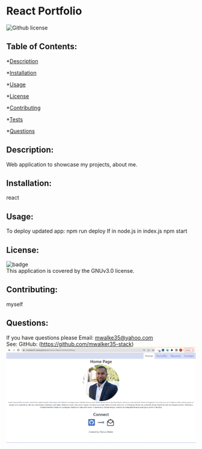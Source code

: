 # React Portfolio
  ![Github license](https://img.shields.io/badge/license-GNUv3.0-green.svg)
  ## Table of Contents:
  *[Description](#Description)

  *[Installation](#Installation)

  *[Usage](#Usage)

  *[License](#License)

  *[Contributing](#Contributing)

  *[Tests](#Tests)

  *[Questions](#Questions)

  ## Description: 
  Web application to showcase my projects, about me. 

  ## Installation:
  react

  ## Usage:
  To deploy updated app: npm run deploy
  If in node.js in index.js npm start 

  ## License:
  ![badge](https://img.shields.io/badge/license-GNUv3.0-green)
  <br />
  This application is covered by the GNUv3.0 license. 

  ## Contributing:
  myself

  ## Questions:
  If you have questions please Email: mwalke35@yahoo.com<br />
  See: GitHub:  (https://github.com/mwalker35-stack)<br />
  ![alt text](./src/components/images/PortfolioScreen.png)